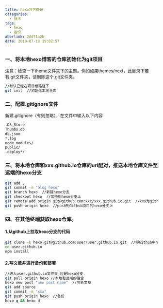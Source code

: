 ```yaml
---
title: hexo博客备份
categories:
  - 技术
tags:
  - hexo
  - 备份
abbrlink: 2dd71a2b
date: 2019-07-18 19:02:57
---
```


### 一、将本地hexo博客的仓库初始化为git项目

注意：检查一下theme文件夹下的主题。例如如果themes/next，此目录下若有.git文件夹，请删除这个.git文件夹。

```bash
//默认已经在项目根路径下
git init  //初始化本地仓库
```

### 二、配置.gitignore文件

新建.gitignore（有则忽略），在文件中输入以下内容

```bash
.DS_Store
Thumbs.db
db.json
*.log
node_modules/
public/
.deploy*/
```

### 三、将本地仓库和xxx.github.io仓库的url配对，推送本地仓库文件至远端的hexo分支

```bash
git add .
git commit -m "blog hexo"
git branch hexo  //新建hexo分支
git checkout hexo  //切换到hexo分支上
git remote add origin git@github.com:xxx/xxx.github.io.git  //xxx为github用户名
git push origin hexo  //push到Github项目的hexo分支上
```



### 四、在其他终端获取hexo仓库。

#### 1.从github上拉取hexo分支的代码

```bash
git clone -b hexo git@github.com:user/user.github.io.git  //将Github中hexo分支clone到本地
cd user.github.io
npm install
```

#### 2.写文章并进行备份和部署

```bash
//进入user.github.io文件夹,应是hexo分支
git pull origin hexo //本地和远端的融合
hexo new post "new post name"  //写新文章
git add source
git commit -m "xxx"
git push origin hexo  //备份
hexo g && hexo d
```



